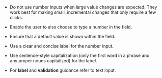 - Do not use number inputs when large value changes are expected. They work best for making small, incremental changes that only require a few clicks.

- Enable the user to also choose to type a number in the field.

- Ensure that a default value is shown within the field.

- Use a clear and concise label for the number input.

- Use sentence-style capitalization (only the first word in a phrase and any proper nouns capitalized) for the label.

- For **label** and **validation** guidance refer to text input.

